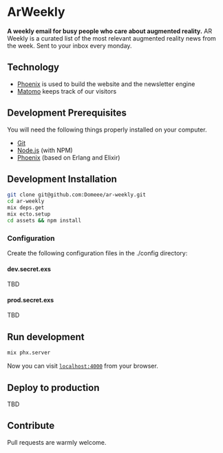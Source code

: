 # ArWeekly

**A weekly email for busy people who care about augmented reality.** AR Weekly is a curated list of the most relevant augmented reality news from the week. Sent to your inbox every monday.

## Technology

- [Phoenix](https://phoenixframework.org) is used to build the website and the newsletter engine
- [Matomo](https://matomo.org/) keeps track of our visitors

## Development Prerequisites

You will need the following things properly installed on your computer.

- [Git](https://git-scm.com)
- [Node.js](https://nodejs.org) (with NPM)
- [Phoenix](https://hexdocs.pm/phoenix/installation.html) (based on Erlang and Elixir)

## Development Installation

```sh
git clone git@github.com:Domeee/ar-weekly.git
cd ar-weekly
mix deps.get
mix ecto.setup
cd assets && npm install
```

### Configuration

Create the following configuration files in the ./config directory:

#### dev.secret.exs

TBD

#### prod.secret.exs

TBD

## Run development

```sh
mix phx.server
```

Now you can visit [`localhost:4000`](http://localhost:4000) from your browser.

## Deploy to production

TBD

## Contribute

Pull requests are warmly welcome.
